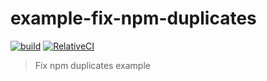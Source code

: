 # example-fix-npm-duplicates

[![build](https://github.com/relative-ci/example-fix-npm-duplicates/actions/workflows/ci.yaml/badge.svg)](https://github.com/relative-ci/example-fix-npm-duplicates/actions/workflows/ci.yaml)
[![RelativeCI](https://badges.relative-ci.com/badges/pAhM7X9PvW10mTVYY4s2?branch=main)](https://app.relative-ci.com/projects/pAhM7X9PvW10mTVYY4s2)

> Fix npm duplicates example
